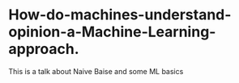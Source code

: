 # How-do-machines-understand-opinion-a-Machine-Learning-approach.
This is a talk about Naive Baise and some ML basics
